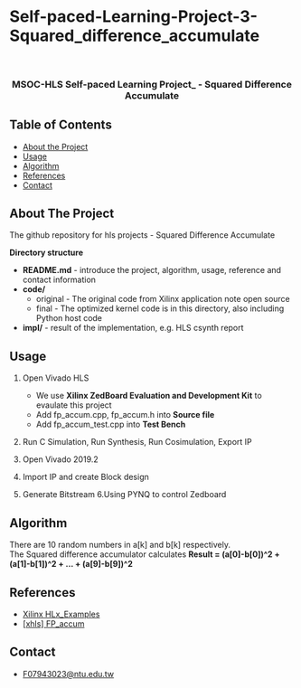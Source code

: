 # Self-paced-Learning-Project-3-Squared_difference_accumulate

<br />
<p align="center">

  <h3 align="center">MSOC-HLS Self-paced Learning Project_ - Squared Difference Accumulate</h3>
  
</p>


<!-- TABLE OF CONTENTS -->
## Table of Contents

* [About the Project](#about-the-project)
* [Usage](#usage)
* [Algorithm](#Algorithm)
* [References](#References)
* [Contact](#contact)


<!-- ABOUT THE PROJECT -->
## About The Project
The github repository for hls projects - Squared Difference Accumulate

**Directory structure**
* **README.md** - introduce the project, algorithm, usage, reference and contact information
* **code/**
  * original - The original code from Xilinx application note open source 
  * final - The optimized kernel code is in this directory, also including Python host code 
* **impl/** - result of the implementation, e.g. HLS csynth report
     
<!-- USAGE EXAMPLES -->
## Usage
1. Open Vivado HLS
    * We use **Xilinx ZedBoard Evaluation and Development Kit** to evaulate this project 
    * Add fp_accum.cpp, fp_accum.h into **Source file**
    * Add fp_accum_test.cpp into **Test Bench**

2. Run C Simulation, Run Synthesis, Run Cosimulation, Export IP
3. Open Vivado 2019.2
4. Import IP and create Block design
5. Generate Bitstream
6.Using PYNQ to control Zedboard


## Algorithm
There are 10 random numbers in a[k] and b[k] respectively.  
The Squared difference accumulator calculates **Result = (a[0]-b[0])^2 + (a[1]-b[1])^2 + ... + (a[9]-b[9])^2**

## References
* [Xilinx HLx_Examples](https://github.com/Xilinx/HLx_Examples)
* [[xhls] FP_accum](https://github.com/Xilinx/HLx_Examples/tree/master/Math/fp_accum)

<!-- CONTACT -->
## Contact
* F07943023@ntu.edu.tw

